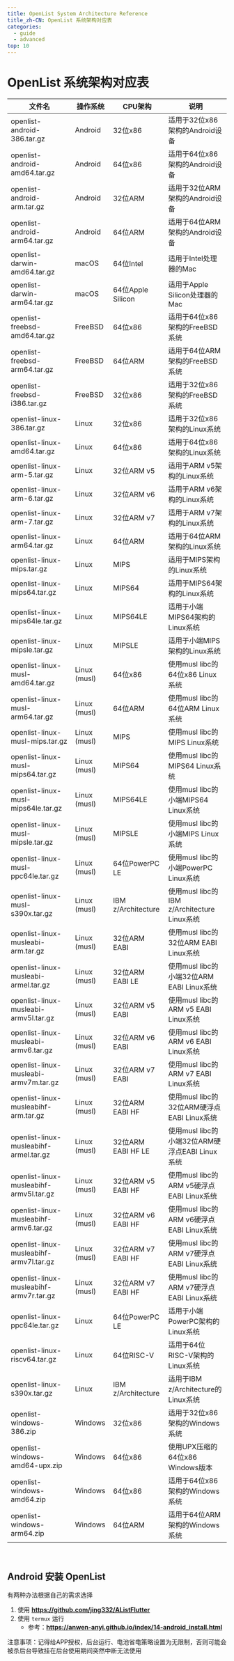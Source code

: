 ```yaml
---
title: OpenList System Architecture Reference
title_zh-CN: OpenList 系统架构对应表
categories:
  - guide
  - advanced
top: 10
---
```


# OpenList 系统架构对应表

| 文件名                                  | 操作系统     | CPU架构            | 说明                                           |
| --------------------------------------- | ------------ | ------------------ | ---------------------------------------------- |
| openlist-android-386.tar.gz             | Android      | 32位x86            | 适用于32位x86架构的Android设备                 |
| openlist-android-amd64.tar.gz           | Android      | 64位x86            | 适用于64位x86架构的Android设备                 |
| openlist-android-arm.tar.gz             | Android      | 32位ARM            | 适用于32位ARM架构的Android设备                 |
| openlist-android-arm64.tar.gz           | Android      | 64位ARM            | 适用于64位ARM架构的Android设备                 |
| openlist-darwin-amd64.tar.gz            | macOS        | 64位Intel          | 适用于Intel处理器的Mac                         |
| openlist-darwin-arm64.tar.gz            | macOS        | 64位Apple Silicon  | 适用于Apple Silicon处理器的Mac                 |
| openlist-freebsd-amd64.tar.gz           | FreeBSD      | 64位x86            | 适用于64位x86架构的FreeBSD系统                 |
| openlist-freebsd-arm64.tar.gz           | FreeBSD      | 64位ARM            | 适用于64位ARM架构的FreeBSD系统                 |
| openlist-freebsd-i386.tar.gz            | FreeBSD      | 32位x86            | 适用于32位x86架构的FreeBSD系统                 |
| openlist-linux-386.tar.gz               | Linux        | 32位x86            | 适用于32位x86架构的Linux系统                   |
| openlist-linux-amd64.tar.gz             | Linux        | 64位x86            | 适用于64位x86架构的Linux系统                   |
| openlist-linux-arm-5.tar.gz             | Linux        | 32位ARM v5         | 适用于ARM v5架构的Linux系统                    |
| openlist-linux-arm-6.tar.gz             | Linux        | 32位ARM v6         | 适用于ARM v6架构的Linux系统                    |
| openlist-linux-arm-7.tar.gz             | Linux        | 32位ARM v7         | 适用于ARM v7架构的Linux系统                    |
| openlist-linux-arm64.tar.gz             | Linux        | 64位ARM            | 适用于64位ARM架构的Linux系统                   |
| openlist-linux-mips.tar.gz              | Linux        | MIPS               | 适用于MIPS架构的Linux系统                      |
| openlist-linux-mips64.tar.gz            | Linux        | MIPS64             | 适用于MIPS64架构的Linux系统                    |
| openlist-linux-mips64le.tar.gz          | Linux        | MIPS64LE           | 适用于小端MIPS64架构的Linux系统                |
| openlist-linux-mipsle.tar.gz            | Linux        | MIPSLE             | 适用于小端MIPS架构的Linux系统                  |
| openlist-linux-musl-amd64.tar.gz        | Linux (musl) | 64位x86            | 使用musl libc的64位x86 Linux系统               |
| openlist-linux-musl-arm64.tar.gz        | Linux (musl) | 64位ARM            | 使用musl libc的64位ARM Linux系统               |
| openlist-linux-musl-mips.tar.gz         | Linux (musl) | MIPS               | 使用musl libc的MIPS Linux系统                  |
| openlist-linux-musl-mips64.tar.gz       | Linux (musl) | MIPS64             | 使用musl libc的MIPS64 Linux系统                |
| openlist-linux-musl-mips64le.tar.gz     | Linux (musl) | MIPS64LE           | 使用musl libc的小端MIPS64 Linux系统            |
| openlist-linux-musl-mipsle.tar.gz       | Linux (musl) | MIPSLE             | 使用musl libc的小端MIPS Linux系统              |
| openlist-linux-musl-ppc64le.tar.gz      | Linux (musl) | 64位PowerPC LE     | 使用musl libc的小端PowerPC Linux系统           |
| openlist-linux-musl-s390x.tar.gz        | Linux (musl) | IBM z/Architecture | 使用musl libc的IBM z/Architecture Linux系统    |
| openlist-linux-musleabi-arm.tar.gz      | Linux (musl) | 32位ARM EABI       | 使用musl libc的32位ARM EABI Linux系统          |
| openlist-linux-musleabi-armel.tar.gz    | Linux (musl) | 32位ARM EABI LE    | 使用musl libc的小端32位ARM EABI Linux系统      |
| openlist-linux-musleabi-armv5l.tar.gz   | Linux (musl) | 32位ARM v5 EABI    | 使用musl libc的ARM v5 EABI Linux系统           |
| openlist-linux-musleabi-armv6.tar.gz    | Linux (musl) | 32位ARM v6 EABI    | 使用musl libc的ARM v6 EABI Linux系统           |
| openlist-linux-musleabi-armv7m.tar.gz   | Linux (musl) | 32位ARM v7 EABI    | 使用musl libc的ARM v7 EABI Linux系统           |
| openlist-linux-musleabihf-arm.tar.gz    | Linux (musl) | 32位ARM EABI HF    | 使用musl libc的32位ARM硬浮点EABI Linux系统     |
| openlist-linux-musleabihf-armel.tar.gz  | Linux (musl) | 32位ARM EABI HF LE | 使用musl libc的小端32位ARM硬浮点EABI Linux系统 |
| openlist-linux-musleabihf-armv5l.tar.gz | Linux (musl) | 32位ARM v5 EABI HF | 使用musl libc的ARM v5硬浮点EABI Linux系统      |
| openlist-linux-musleabihf-armv6.tar.gz  | Linux (musl) | 32位ARM v6 EABI HF | 使用musl libc的ARM v6硬浮点EABI Linux系统      |
| openlist-linux-musleabihf-armv7l.tar.gz | Linux (musl) | 32位ARM v7 EABI HF | 使用musl libc的ARM v7硬浮点EABI Linux系统      |
| openlist-linux-musleabihf-armv7r.tar.gz | Linux (musl) | 32位ARM v7 EABI HF | 使用musl libc的ARM v7硬浮点EABI Linux系统      |
| openlist-linux-ppc64le.tar.gz           | Linux        | 64位PowerPC LE     | 适用于小端PowerPC架构的Linux系统               |
| openlist-linux-riscv64.tar.gz           | Linux        | 64位RISC-V         | 适用于64位RISC-V架构的Linux系统                |
| openlist-linux-s390x.tar.gz             | Linux        | IBM z/Architecture | 适用于IBM z/Architecture的Linux系统            |
| openlist-windows-386.zip                | Windows      | 32位x86            | 适用于32位x86架构的Windows系统                 |
| openlist-windows-amd64-upx.zip          | Windows      | 64位x86            | 使用UPX压缩的64位x86 Windows版本               |
| openlist-windows-amd64.zip              | Windows      | 64位x86            | 适用于64位x86架构的Windows系统                 |
| openlist-windows-arm64.zip              | Windows      | 64位ARM            | 适用于64位ARM架构的Windows系统                 |

<br/>

## **Android 安装 OpenList**

有两种办法根据自己的需求选择

1. 使用 **https://github.com/jing332/AListFlutter**
2. 使用 `termux` 运行
   - 参考：**https://anwen-anyi.github.io/index/14-android_install.html**

<i class="fa-solid fa-seal-exclamation fa-beat" style="color: #ff0000;"></i> 注意事项：记得给APP授权，后台运行、电池省电策略设置为无限制，否则可能会被杀后台导致挂在后台使用期间突然中断无法使用
